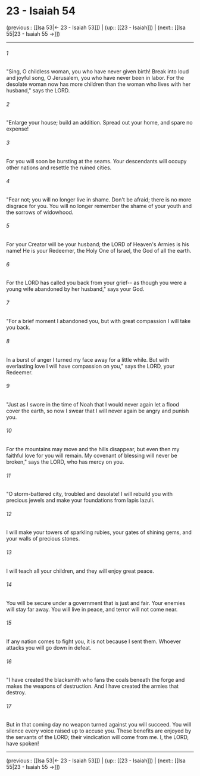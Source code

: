 # 23 - Isaiah 54

(previous:: [[Isa 53|← 23 - Isaiah 53]]) | (up:: [[23 - Isaiah]]) | (next:: [[Isa 55|23 - Isaiah 55 →]])

***


###### 1 
"Sing, O childless woman, you who have never given birth! Break into loud and joyful song, O Jerusalem, you who have never been in labor. For the desolate woman now has more children than the woman who lives with her husband," says the LORD. 

###### 2 
"Enlarge your house; build an addition. Spread out your home, and spare no expense! 

###### 3 
For you will soon be bursting at the seams. Your descendants will occupy other nations and resettle the ruined cities. 

###### 4 
"Fear not; you will no longer live in shame. Don't be afraid; there is no more disgrace for you. You will no longer remember the shame of your youth and the sorrows of widowhood. 

###### 5 
For your Creator will be your husband; the LORD of Heaven's Armies is his name! He is your Redeemer, the Holy One of Israel, the God of all the earth. 

###### 6 
For the LORD has called you back from your grief-- as though you were a young wife abandoned by her husband," says your God. 

###### 7 
"For a brief moment I abandoned you, but with great compassion I will take you back. 

###### 8 
In a burst of anger I turned my face away for a little while. But with everlasting love I will have compassion on you," says the LORD, your Redeemer. 

###### 9 
"Just as I swore in the time of Noah that I would never again let a flood cover the earth, so now I swear that I will never again be angry and punish you. 

###### 10 
For the mountains may move and the hills disappear, but even then my faithful love for you will remain. My covenant of blessing will never be broken," says the LORD, who has mercy on you. 

###### 11 
"O storm-battered city, troubled and desolate! I will rebuild you with precious jewels and make your foundations from lapis lazuli. 

###### 12 
I will make your towers of sparkling rubies, your gates of shining gems, and your walls of precious stones. 

###### 13 
I will teach all your children, and they will enjoy great peace. 

###### 14 
You will be secure under a government that is just and fair. Your enemies will stay far away. You will live in peace, and terror will not come near. 

###### 15 
If any nation comes to fight you, it is not because I sent them. Whoever attacks you will go down in defeat. 

###### 16 
"I have created the blacksmith who fans the coals beneath the forge and makes the weapons of destruction. And I have created the armies that destroy. 

###### 17 
But in that coming day no weapon turned against you will succeed. You will silence every voice raised up to accuse you. These benefits are enjoyed by the servants of the LORD; their vindication will come from me. I, the LORD, have spoken!

***

(previous:: [[Isa 53|← 23 - Isaiah 53]]) | (up:: [[23 - Isaiah]]) | (next:: [[Isa 55|23 - Isaiah 55 →]])
